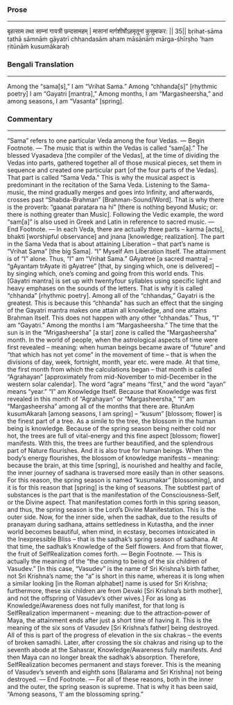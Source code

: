 ### Prose 
 --- 
बृहत्साम तथा साम्नां गायत्री छन्दसामहम् |
मासानां मार्गशीर्षोऽहमृतूनां कुसुमाकर: || 35||
bṛihat-sāma tathā sāmnāṁ gāyatrī chhandasām aham
māsānāṁ mārga-śhīrṣho ’ham ṛitūnāṁ kusumākaraḥ

### Bengali Translation 
 --- 
Among the “sama[s],” I am “Vrihat Sama.” Among “chhanda[s]” [rhythmic poetry] I am “Gayatri [mantra],” Among months, I am “Margasheersha,” and among seasons, I am “Vasanta” [spring]. 

### Commentary 
 --- 
“Sama” refers to one particular Veda among the four Vedas. — Begin Footnote. — The music that is within the Vedas is called “sam[a].” The blessed Vyasadeva [the compiler of the Vedas], at the time of dividing the Vedas into parts, gathered together all of those musical pieces, set them in sequence and created one particular part [of the four parts of the Vedas]. That part is called “Sama Veda.” This is why the musical aspect is predominant in the recitation of the Sama Veda. Listening to the Sama-music, the mind gradually merges and goes into Infinity, and afterwards, crosses past “Shabda-Brahman” [Brahman-Sound/Word]. That is why there is the proverb: “gaanat paratara na hi” [there is nothing beyond Music; or: there is nothing greater than Music]. Following the Vedic example, the word “sam[a]” is also used in Greek and Latin in reference to sacred music. — End Footnote. — In each Veda, there are actually three parts – karma [acts], bhakti [worshipful observance] and jnana [knowledge; realization]. The part in the Sama Veda that is about attaining Liberation – that part’s name is “Vrihat Sama” [the big Sama]. “I” Myself Am Liberation Itself. The attainment is of “I” alone. Thus, “I” am “Vrihat Sama.”
GAyatree [a sacred mantra] – “gAyantaṃ trAyate iti gAyatree” [that, by singing which, one is delivered] – by singing which, one’s coming and going from this world ends. This [Gayatri mantra] is set up with twentyfour syllables using specific light and heavy emphases on the sounds of the letters. That is why it is called “chhanda” [rhythmic poetry]. Among all of the “chhandas,” Gayatri is the greatest. This is because this “chhanda” has such an effect that the singing of the Gayatri mantra makes one attain all knowledge, and one attains Brahman Itself. This does not happen with any other “chhandas.” Thus, “I” am “Gayatri.” Among the months I am “Margasheersha.” The time that the sun is in the “Mrigasheersha” [a star] zone is called the “Margasheersha” month. In the world of people, when the astrological aspects of time were first revealed – meaning: when human beings became aware of “future” and “that which has not yet come” in the movement of time – that is when the divisions of day, week, fortnight, month, year etc. were made. At that time, the first month from which the calculations began – that month is called “Agrahayan” [approximately from mid-November to mid-December in the western solar calendar]. The word “agra” means “first,” and the word “ayan” means “year.” “I” am Knowledge Itself. Because that Knowledge was first revealed in this month of “Agrahayan” or “Margasheersha,” “I” am “Margasheersha” among all of the months that there are. ṚtunAṃ kusumAkarah [among seasons, I am spring] – “kusum” [blossom; flower] is the finest part of a tree. As a simile to the tree, the blossom in the human being is knowledge. Because of the spring season being neither cold nor hot, the trees are full of vital-energy and this fine aspect [blossom; flower] manifests. With this, the trees are further beautified, and the splendrous part of Nature flourishes. And it is also true for human beings. When the body’s energy flourishes, the blossom of knowledge manifests – meaning: because the brain, at this time [spring], is nourished and healthy and facile, the inner journey of sadhana is traversed more easily than in other seasons. For this reason, the spring season is named “kusumakar” [blossoming], and it is for this reason that [spring] is the king of seasons. The subtlest part of substances is the part that is the manifestation of the Consciousness-Self, or the Divine aspect. That manifestation comes forth in this spring season, and thus, the spring season is the Lord’s Divine Manifestation. This is the outer side. Now, for the inner side, when the sadhak, due to the results of pranayam during sadhana, attains settledness in Kutastha, and the inner world becomes beautiful, when mind, in ecstasy, becomes intoxicated in the Inexpressible Bliss – that is the sadhak’s spring season of sadhana. At that time, the sadhak’s Knowledge of the Self flowers. And from that flower, the fruit of SelfRealization comes forth. — Begin Footnote. — This is actually the meaning of the “the coming to being of the six children of Vasudev.” [In this case, “Vasudev” is the name of Sri Krishna’s birth father, not Sri Krishna’s name; the “a” is short in this name, whereas it is long when a similar looking [in the Roman alphabet] name is used for Sri Krishna; furthermore, these six children are from Devaki [Sri Krishna’s birth mother], and not the offspring of Vasudev’s other wives.] For as long as Knowledge/Awareness does not fully manifest, for that long is SelfRealization impermanent – meaning: due to the attraction-power of Maya, the attainment ends after just a short time of having it. This is the meaning of the six sons of Vasudev [Sri Krishna’s father] being destroyed. All of this is part of the progress of elevation in the six chakras – the events of broken samadhi. Later, after crossing the six chakras and rising up to the seventh abode at the Sahasrar, Knowledge/Awareness fully manifests. And then Maya can no longer break the sadhak’s absorption. Therefore, SelfRealization becomes permanent and stays forever. This is the meaning of Vasudev’s seventh and eighth sons [Balarama and Sri Krishna] not being destroyed. — End Footnote. — For all of these reasons, both in the inner and the outer, the spring season is supreme. That is why it has been said, “Among seasons, ‘I’ am the blossoming spring.” 